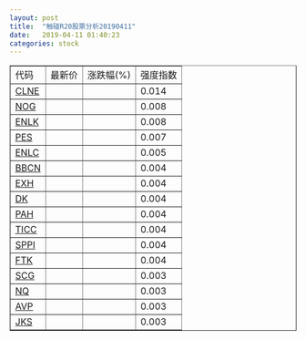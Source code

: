```yaml
---
layout: post
title:  "触碰R20股票分析20190411"
date:   2019-04-11 01:40:23
categories: stock
---
```

<script type="text/javascript">
var stockList = []
stockList.push('gb_clne');
stockList.push('gb_nog');
stockList.push('gb_enlk');
stockList.push('gb_pes');
stockList.push('gb_enlc');
stockList.push('gb_bbcn');
stockList.push('gb_exh');
stockList.push('gb_dk');
stockList.push('gb_pah');
stockList.push('gb_ticc');
stockList.push('gb_sppi');
stockList.push('gb_ftk');
stockList.push('gb_scg');
stockList.push('gb_nq');
stockList.push('gb_avp');
stockList.push('gb_jks');
</script>

<table border="1">
 <tr>
 <td>代码</td>
  <td>最新价</td>
  <td>涨跌幅(%)</td>
 <td>强度指数</td>
</tr>
  <tr id="clne"><td><a href="http://stock.finance.sina.com.cn/usstock/quotes/CLNE.html" target="_blank">CLNE</a></td><td></td><td></td><td>0.014</td></tr>
  <tr id="nog"><td><a href="http://stock.finance.sina.com.cn/usstock/quotes/NOG.html" target="_blank">NOG</a></td><td></td><td></td><td>0.008</td></tr>
  <tr id="enlk"><td><a href="http://stock.finance.sina.com.cn/usstock/quotes/ENLK.html" target="_blank">ENLK</a></td><td></td><td></td><td>0.008</td></tr>
  <tr id="pes"><td><a href="http://stock.finance.sina.com.cn/usstock/quotes/PES.html" target="_blank">PES</a></td><td></td><td></td><td>0.007</td></tr>
  <tr id="enlc"><td><a href="http://stock.finance.sina.com.cn/usstock/quotes/ENLC.html" target="_blank">ENLC</a></td><td></td><td></td><td>0.005</td></tr>
  <tr id="bbcn"><td><a href="http://stock.finance.sina.com.cn/usstock/quotes/BBCN.html" target="_blank">BBCN</a></td><td></td><td></td><td>0.004</td></tr>
  <tr id="exh"><td><a href="http://stock.finance.sina.com.cn/usstock/quotes/EXH.html" target="_blank">EXH</a></td><td></td><td></td><td>0.004</td></tr>
  <tr id="dk"><td><a href="http://stock.finance.sina.com.cn/usstock/quotes/DK.html" target="_blank">DK</a></td><td></td><td></td><td>0.004</td></tr>
  <tr id="pah"><td><a href="http://stock.finance.sina.com.cn/usstock/quotes/PAH.html" target="_blank">PAH</a></td><td></td><td></td><td>0.004</td></tr>
  <tr id="ticc"><td><a href="http://stock.finance.sina.com.cn/usstock/quotes/TICC.html" target="_blank">TICC</a></td><td></td><td></td><td>0.004</td></tr>
  <tr id="sppi"><td><a href="http://stock.finance.sina.com.cn/usstock/quotes/SPPI.html" target="_blank">SPPI</a></td><td></td><td></td><td>0.004</td></tr>
  <tr id="ftk"><td><a href="http://stock.finance.sina.com.cn/usstock/quotes/FTK.html" target="_blank">FTK</a></td><td></td><td></td><td>0.004</td></tr>
  <tr id="scg"><td><a href="http://stock.finance.sina.com.cn/usstock/quotes/SCG.html" target="_blank">SCG</a></td><td></td><td></td><td>0.003</td></tr>
  <tr id="nq"><td><a href="http://stock.finance.sina.com.cn/usstock/quotes/NQ.html" target="_blank">NQ</a></td><td></td><td></td><td>0.003</td></tr>
  <tr id="avp"><td><a href="http://stock.finance.sina.com.cn/usstock/quotes/AVP.html" target="_blank">AVP</a></td><td></td><td></td><td>0.003</td></tr>
  <tr id="jks"><td><a href="http://stock.finance.sina.com.cn/usstock/quotes/JKS.html" target="_blank">JKS</a></td><td></td><td></td><td>0.003</td></tr>
</table>
